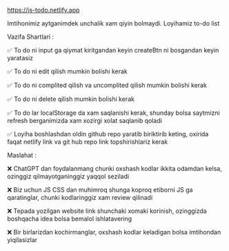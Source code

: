 https://js-todo.netlify.app 


Imtihonimiz aytganimdek unchalik xam qiyin bolmaydi. Loyihamiz to-do list


Vazifa Shartlari :

✅ To do ni input ga qiymat kiritgandan keyin createBtn ni bosgandan keyin yaratasiz

✅ To do ni edit qilish mumkin bolishi kerak

✅ To do ni complited qilish va uncomplited qilish mumkin bolishi kerak

✅ To do ni delete qilish mumkin bolishi kerak

✅ To do lar localStorage da xam saqlanishi kerak, shunday bolsa saytmizni refresh berganimizda xam xozirgi xolat saqlanib qoladi

✅ Loyiha boshlashdan oldin github repo yaratib biriktirib keting, oxirida faqat netlify link va git hub repo link topshirishlariz kerak 


Maslahat : 

❌ ChatGPT dan foydalanmang chunki oxshash kodlar ikkita odamdan kelsa, ozinggiz qilmayotganinggiz yaqqol seziladi

❌ Biz uchun JS CSS dan muhimroq shunga koproq etiborni JS ga qaratinglar, chunki kodlaringgiz xam review qilinadi

❌ Tepada yozilgan website link shunchaki xomaki korinish, ozinggizda boshqacha idea bolsa bemalol ishlatavering

❌ Bir birlarizdan kochirmanglar, oxshash kodlar keladigan bolsa imtihondan yiqilasizlar
<!--  -->